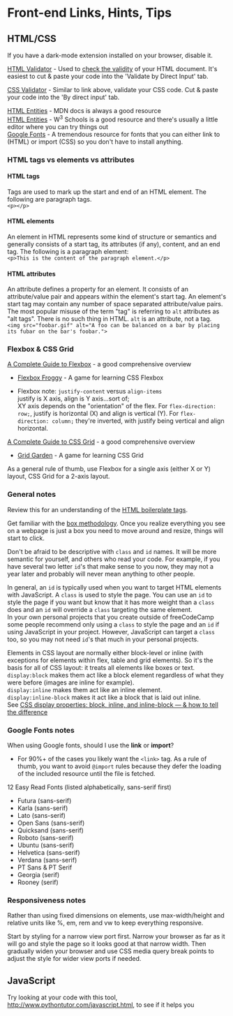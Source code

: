 # Front-end Links, Hints, Tips

## HTML/CSS  

If you have a dark-mode extension installed on your browser, disable it.  

<a href="https://validator.w3.org/#validate_by_input" target="_blank">HTML Validator</a> - Used to <a href="https://validator.w3.org/docs/help.html#validation_basics" target="_blank">check the validity</a> of your HTML document. It's easiest to cut &amp; paste your code into the 'Validate by Direct Input' tab.  

<a href="https://jigsaw.w3.org/css-validator/#validate_by_input" target="_blank">CSS Validator</a> - Similar to link above, validate your CSS code. Cut &amp; paste your code into the 'By direct input' tab.  

<a href="https://developer.mozilla.org/en-US/docs/Web/HTML/Element" target="_blank">HTML Entities</a> - MDN docs is always a good resource  
<a href="https://www.w3schools.com/html/html_elements.asp" target="_blank">HTML Entities</a> - W<sup>3</sup> Schools is a good resource and there's usually a little editor where you can try things out  
<a href="https://fonts.google.com/" target="_blank">Google Fonts</a> - A tremendous resource for fonts that you can either link to (HTML) or import (CSS) so you don't have to install anything. 

### HTML tags vs elements vs attributes
#### HTML tags
Tags are used to mark up the start and end of an HTML element. The following are paragraph tags.  
`<p></p>`  

#### HTML elements
An element in HTML represents some kind of structure or semantics and generally consists of a start tag, its attributes (if any), content, and an end tag. The following is a paragraph element:  
`<p>This is the content of the paragraph element.</p>`

#### HTML attributes
An attribute defines a property for an element. It consists of an attribute/value pair and appears within the element's start tag. An element's start tag may contain any number of space separated attribute/value pairs.
The most popular misuse of the term "tag" is referring to `alt` attributes as "alt tags". There is no such thing in HTML. `alt` is an attribute, not a tag.   
`<img src="foobar.gif" alt="A foo can be balanced on a bar by placing its fubar on the bar's foobar.">` 

### Flexbox &amp; CSS Grid  
<a href="https://css-tricks.com/snippets/css/a-guide-to-flexbox/" target="_blank">A Complete Guide to Flexbox</a> - a good comprehensive overview   
  * <a href="https://flexboxfroggy.com/" target="_blank">Flexbox Froggy</a> - A game for learning CSS Flexbox  
  
  * Flexbox note: `justify-content` versus `align-items`  
  justify is X axis, align is Y axis...sort of;  
  XY axis depends on the "orientation" of the flex. For `flex-direction: row;`, justify is horizontal (X) and align is vertical (Y). For `flex-direction: column;` they're inverted, with justify being vertical and align horizontal.  
  
<a href="https://css-tricks.com/snippets/css/complete-guide-grid/" target="_blank">A Complete Guide to CSS Grid</a> - a good comprehensive overview  
  * <a href="https://cssgridgarden.com/" target="_blank">Grid Garden</a> - A game for learning CSS Grid  
  
As a general rule of thumb, use Flexbox for a single axis (either X or Y) layout, CSS Grid for a 2-axis layout.
  
### General notes    
Review this for an understanding of the <a href="https://medium.com/better-programming/understanding-the-tags-in-html-boilerplate-38d1ae2805f7" target="_blank">HTML boilerplate tags</a>.  

Get familiar with the <a href="https://developer.mozilla.org/en-US/docs/Web/CSS/CSS_Box_Model/Introduction_to_the_CSS_box_model" target="_blank">box methodology</a>. Once you realize everything you see on a webpage is just a box you need to move around and resize, things will start to click.  

Don't be afraid to be descriptive with `class` and `id` names. It will be more semantic for yourself, and others who read your code. For example, if you have several two letter `id`'s that make sense to you now, they may not a year later and probably will never mean anything to other people. 

In general, an `id` is typically used when you want to target HTML elements with JavaScript. A `class` is used to style the page. You can use an `id` to style the page if you want but know that it has more weight than a `class` does and an `id` will override a `class` targeting the same element.  
In your own personal projects that you create outside of freeCodeCamp some people recommend only using a `class` to style the page and an `id` if using JavaScript in your project. However, JavaScript can target a `class` too, so you may not need `id`'s that much in your personal projects.  

Elements in CSS layout are normally either block-level or inline (with exceptions for elements within flex, table and grid elements). So it's the basis for all of CSS layout: it treats all elements like boxes or text.  `display:block` makes them act like a block element regardless of what they were before (images are inline for example).  
`display:inline` makes them act like an inline element.  
`display:inline-block` makes it act like a block that is laid out inline.  
See <a href="https://medium.com/@DaphneWatson/css-display-properties-block-inline-and-inline-block-how-to-tell-the-difference-7d3a1e6e3051" target="_blank">CSS display properties: block, inline, and inline-block — &amp; how to tell the difference</a>  
  
### Google Fonts notes

When using Google fonts, should I use the **link** or **import**?
  - For 90%+ of the cases you likely want the `<link>` tag. As a rule of thumb, you want to avoid `@import` rules because they defer the loading of the included resource until the file is fetched.  
  
12 Easy Read Fonts  (listed alphabetically, sans-serif first)
  - Futura (sans-serif)  
  - Karla (sans-serif)  
  - Lato (sans-serif)  
  - Open Sans (sans-serif)  
  - Quicksand (sans-serif)  
  - Roboto (sans-serif)  
  - Ubuntu (sans-serif)  
  - Helvetica (sans-serif)  
  - Verdana (sans-serif)  
  - PT Sans &amp; PT Serif   
  - Georgia (serif)  
  - Rooney (serif)  

### Responsiveness notes

Rather than using fixed dimensions on elements, use max-width/height and relative units like %, em, rem and vw to keep everything responsive. 

Start by styling for a narrow view port first. Narrow your browser as far as it will go and style the page so it looks good at that narrow width. Then gradually widen your browser and use CSS media query break points to adjust the style for wider view ports if needed.  

## JavaScript 

Try looking at your code with this tool, <a href="http://www.pythontutor.com/javascript.html" target="_blank">http://www.pythontutor.com/javascript.html</a>, to see if it helps you  
